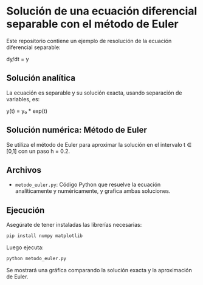 # Solución de una ecuación diferencial separable con el método de Euler

Este repositorio contiene un ejemplo de resolución de la ecuación diferencial separable:

dy/dt = y

## Solución analítica

La ecuación es separable y su solución exacta, usando separación de variables, es:

y(t) = y₀ * exp(t)

## Solución numérica: Método de Euler

Se utiliza el método de Euler para aproximar la solución en el intervalo t ∈ [0,1] con un paso h = 0.2.

## Archivos
- `metodo_euler.py`: Código Python que resuelve la ecuación analíticamente y numéricamente, y grafica ambas soluciones.

## Ejecución

Asegúrate de tener instaladas las librerías necesarias:

```bash
pip install numpy matplotlib
```

Luego ejecuta:

```bash
python metodo_euler.py
```

Se mostrará una gráfica comparando la solución exacta y la aproximación de Euler.
